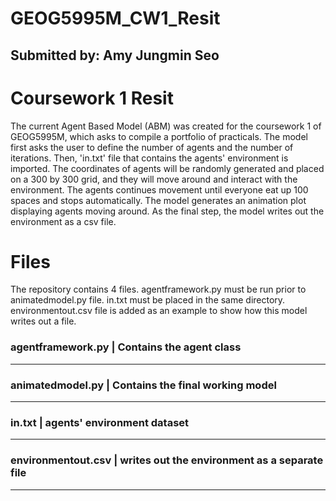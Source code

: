 # GEOG5995M_CW1_Resit
## Submitted by: Amy Jungmin Seo
# Coursework 1 Resit 

The current Agent Based Model (ABM) was created for the coursework 1 of GEOG5995M, which asks to compile a portfolio of practicals. The model first asks the user to define the number of agents and the number of iterations. Then, 'in.txt' file that contains the agents' environment is imported. The coordinates of agents will be randomly generated and placed on a 300 by 300 grid, and they will move around and interact with the environment. The agents continues movement until everyone eat up 100 spaces and stops automatically. The model generates an animation plot displaying agents moving around. As the final step, the model writes out the environment as a csv file. 

# Files 

The repository contains 4 files. agentframework.py must be run prior to animatedmodel.py file. in.txt must be placed in the same directory. environmentout.csv file is added as an example to show how this model writes out a file. 

### agentframework.py | Contains the agent class
---------------------------------------------------
### animatedmodel.py | Contains the final working model
---------------------------------------------------
### in.txt | agents' environment dataset
---------------------------------------------------
### environmentout.csv | writes out the environment as a separate file
------------------------------------------------------------------



